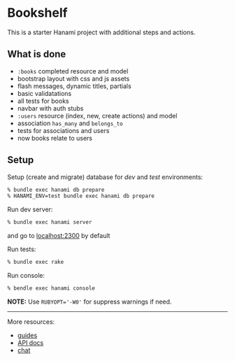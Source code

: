 # Bookshelf

This is a starter Hanami project with additional steps and actions.

## What is done

- `:books` completed resource and model
- bootstrap layout with css and js assets
- flash messages, dynamic titles, partials
- basic validatations
- all tests for books
- navbar with auth stubs
  <br>
- `:users` resource (index, new, create actions) and model
- association `has_many` and `belongs_to`
- tests for associations and users
- now books relate to users

## Setup

Setup (create and migrate) database for _dev_ and _test_ environments:

```bash
% bundle exec hanami db prepare
% HANAMI_ENV=test bundle exec hanami db prepare
```

Run dev server:

```bash
% bundle exec hanami server
```

and go to [localhost:2300](http://localhost:2300) by default

Run tests:

```bash
% bundle exec rake
```

Run console:

```bash
% bendle exec hanami console
```

**NOTE:** Use `RUBYOPT='-W0'` for suppress warnings if need.

---

More resources:

- [guides](https://guides.hanamirb.org/)
- [API docs](http://docs.hanamirb.org/1.3.3/)
- [chat](http://chat.hanamirb.org)
